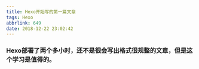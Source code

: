 ```yaml
---
title: Hexo开始写的第一篇文章
tags: Hexo
abbrlink: 649
date: 2018-12-22 23:02:42
---
```


###  Hexo部署了两个多小时，还不是很会写出格式很规整的文章，但是这个学习是值得的。